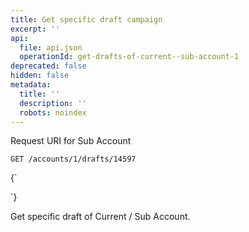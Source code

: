 ```yaml
---
title: Get specific draft campaign
excerpt: ''
api:
  file: api.json
  operationId: get-drafts-of-current--sub-account-1
deprecated: false
hidden: false
metadata:
  title: ''
  description: ''
  robots: noindex
---
```

Request URI for Sub Account

```
GET /accounts/1/drafts/14597
```

<HTMLBlock>{`
<div></div>

<style></style>
`}</HTMLBlock>

Get specific draft of Current / Sub Account.